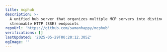 ```yaml
---
title: mcphub
description: >-
  A unified hub server that organizes multiple MCP servers into distinct
  streamable HTTP (SSE) endpoints
repoUrl: 'https://github.com/samanhappy/mcphub'
verifications: []
lastUpdated: '2025-05-29T00:20:12.305Z'
ogImage: ''
---
```


